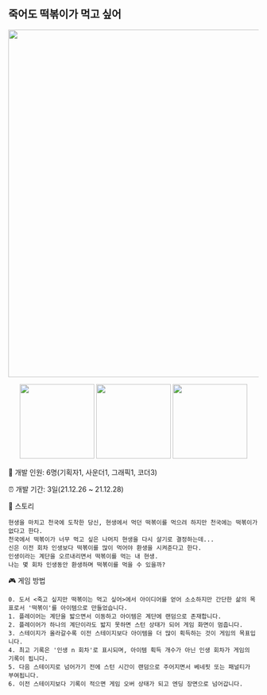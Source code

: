 ## 죽어도 떡볶이가 먹고 싶어

<div align="center">
<img width="700" src="https://user-images.githubusercontent.com/77961304/155700163-c21d8149-af37-48a7-aabd-9aa4b6550e41.png">
    
<img height="150" src="https://user-images.githubusercontent.com/77961304/155700173-034699ba-db26-4e92-9a1f-21cbd781b09c.png"> <img height="150" src="https://user-images.githubusercontent.com/77961304/155700174-bcd956d2-16eb-4cf5-855c-d105eb9b204f.png"> <img height="150" src="https://user-images.githubusercontent.com/77961304/155700176-9211e48c-9756-4a5f-83f9-e34befe2efd3.png">
</div>

👥 개발 인원: 6명(기획자1, 사운더1, 그래픽1, 코더3)

⏰ 개발 기간: 3일(21.12.26 ~ 21.12.28)

📖 스토리

    현생을 마치고 천국에 도착한 당신, 현생에서 먹던 떡볶이를 먹으려 하지만 천국에는 떡볶이가 없다고 한다. 
    천국에서 떡볶이가 너무 먹고 싶은 나머지 현생을 다시 살기로 결정하는데...
    신은 이전 회차 인생보다 떡볶이를 많이 먹어야 환생을 시켜준다고 한다. 
    인생이라는 계단을 오르내리면서 떡볶이를 먹는 내 현생. 
    나는 몇 회차 인생동안 환생하며 떡볶이를 먹을 수 있을까?

🎮 게임 방법

    0. 도서 <죽고 싶지만 떡볶이는 먹고 싶어>에서 아이디어를 얻어 소소하지만 간단한 삶의 목표로서 '떡볶이'를 아이템으로 만들었습니다.
    1. 플레이어는 계단을 밟으면서 이동하고 아이템은 계단에 랜덤으로 존재합니다.
    2. 플레이어가 하나의 계단이라도 밟지 못하면 스턴 상태가 되어 게임 화면이 멈춥니다.
    3. 스테이지가 올라갈수록 이전 스테이지보다 아이템을 더 많이 획득하는 것이 게임의 목표입니다.
    4. 최고 기록은 '인생 n 회차'로 표시되며, 아이템 획득 개수가 아닌 인생 회차가 게임의 기록이 됩니다.
    5. 다음 스테이지로 넘어가기 전에 스턴 시간이 랜덤으로 주어지면서 베네핏 또는 패널티가 부여됩니다.
    6. 이전 스테이지보다 기록이 적으면 게임 오버 상태가 되고 엔딩 장면으로 넘어갑니다.
